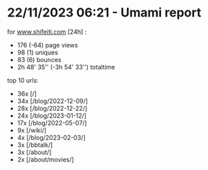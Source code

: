 # 22/11/2023 06:21 - Umami report
for www.shifeiti.com [24h] :

 - 176 (-64) page views
 - 98 (1) uniques
 - 83 (6) bounces
 - 2h 48' 35'' (-3h 54' 33'') totaltime


top 10 urls:
 - 36x [/]
 - 34x [/blog/2022-12-09/]
 - 28x [/blog/2022-12-22/]
 - 24x [/blog/2023-01-12/]
 - 17x [/blog/2022-05-07/]
 - 9x [/wiki/]
 - 4x [/blog/2023-02-03/]
 - 3x [/bbtalk/]
 - 3x [/about/]
 - 2x [/about/movies/]


